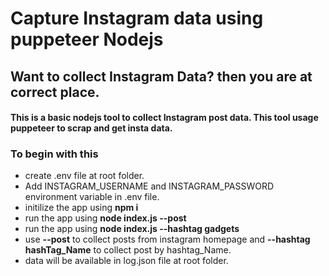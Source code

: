 # Capture Instagram data using puppeteer Nodejs
## Want to collect Instagram Data? then you are at correct place.

#### This is a basic nodejs tool to collect Instagram post data. This tool usage puppeteer to scrap and get insta data.

### To begin with this
- create .env file at root folder.
- Add INSTAGRAM_USERNAME and INSTAGRAM_PASSWORD environment variable in .env file.
- initilize the app using __npm i__
- run the app using __node index.js --post__
- run the app using __node index.js --hashtag gadgets__
- use __--post__ to collect posts from instagram homepage and __--hashtag hashTag_Name__ to collect post by hashtag_Name.
- data will be available in log.json file at root folder.
